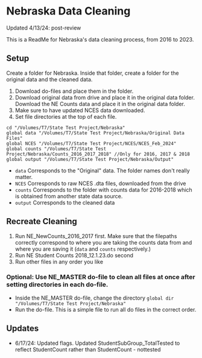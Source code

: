 # Nebraska Data Cleaning
Updated 4/13/24: post-review

This is a ReadMe for Nebraska's data cleaning process, from 2016 to 2023.

## Setup

Create a folder for Nebraska. Inside that folder, create a folder for the original data and the cleaned data.

1.  Download do-files and place them in the folder.
2.  Download original data from drive and place it in the original data folder. Download the NE Counts data and place it in the original data folder.
3.  Make sure to have updated NCES data downloaded.
4.  Set file directories at the top of each file.

```
cd "/Volumes/T7/State Test Project/Nebraska"     
global data "/Volumes/T7/State Test Project/Nebraska/Original Data Files"
global NCES "/Volumes/T7/State Test Project/NCES/NCES_Feb_2024"
global counts "/Volumes/T7/State Test Project/Nebraska/Counts_2016_2017_2018" //Only for 2016, 2017 & 2018
global output "/Volumes/T7/State Test Project/Nebraska/Output"
```

-   `data` Corresponds to the "Original" data. The folder names don't really matter.
-   `NCES` Corresponds to raw NCES .dta files, downloaded from the drive
-   `counts` Corresponds to the folder with counts data for 2016-2018 which is obtained from another state data source.
-   `output` Corresponds to the cleaned data

## Recreate Cleaning

1.  Run NE_NewCounts_2016_2017 first. Make sure that the filepaths correctly correspond to where you are taking the counts data from and where you are saving it (`data` and `counts` respectively.)
2.  Run NE Student Counts 2018_12.1.23.do second
3.  Run other files in any order you like

### Optional: Use NE_MASTER do-file to clean all files at once after setting directories in each do-file.

-   Inside the NE_MASTER do-file, change the directory `global dir "/Volumes/T7/State Test Project/Nebraska"`
-   Run the do-file. This is a simple file to run all do files in the correct order.

## Updates
- 6/17/24: Updated flags. Updated StudentSubGroup_TotalTested to reflect StudentCount rather than StudentCount - nottested
